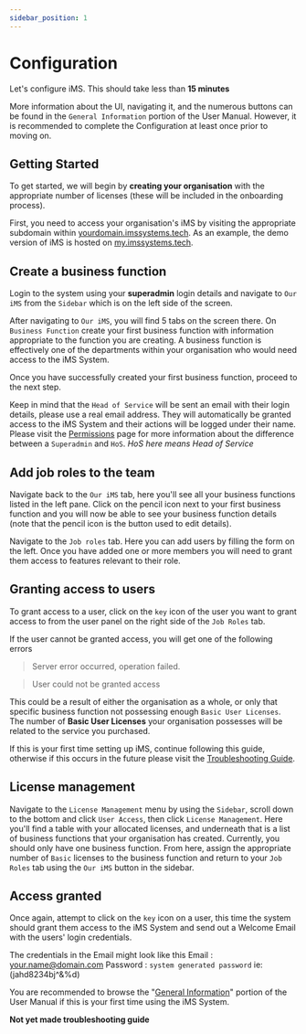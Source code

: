 ```yaml
---
sidebar_position: 1
---
```


# Configuration

Let's configure iMS. This should take less than **15 minutes**

More information about the UI, navigating it, and the numerous buttons can be found in the `General Information` portion of the User Manual. However, it is recommended to complete the Configuration at least once prior to moving on.

## Getting Started

To get started, we will begin by **creating your organisation** with the appropriate number of licenses (these will be included in the onboarding process).

First, you need to access your organisation's iMS by visiting the appropriate subdomain within [yourdomain.imssystems.tech][iMS]. As an example, the demo version of iMS is hosted on [my.imssystems.tech][myIMS].

## Create a business function

Login to the system using your **superadmin** login details and navigate to `Our iMS` from the `Sidebar` which is on the left side of the screen.

After navigating to `Our iMS`, you will find 5 tabs on the screen there. On `Business Function` create your first business function with information appropriate to the function you are creating. A business function is effectively one of the departments within your organisation who would need access to the iMS System.

Once you have successfully created your first business function, proceed to the next step.

Keep in mind that the `Head of Service` will be sent an email with their login details, please use a real email address. 
They will automatically be granted access to the iMS System and their actions will be logged under their name. Please visit the [Permissions][] page for more information about the difference between a `Superadmin` and `HoS`. *HoS here means Head of Service*

## Add job roles to the team

Navigate back to the `Our iMS` tab, here you'll see all your business functions listed in the left pane. Click on the pencil icon next to your first business function and you will now be able to see your business function details (note that the pencil icon is the button used to edit details).

Navigate to the `Job roles` tab. Here you can add users by filling the form on the left. Once you have added one or more members you will need to grant them access to features relevant to their role.

## Granting access to users

To grant access to a user, click on the `key` icon of the user you want to grant access to from the user panel on the right side of the `Job Roles` tab.

If the user cannot be granted access, you will get one of the following errors
> Server error occurred, operation failed.

> User could not be granted access

This could be a result of either the organisation as a whole, or only that specific business function not possessing enough `Basic User Licenses`. The number of **Basic User Licenses** your organisation possesses will be related to the service you purchased.

If this is your first time setting up iMS, continue following this guide, otherwise if this occurs in the future please visit the [Troubleshooting Guide][].

## License management

Navigate to the `License Management` menu by using the `Sidebar`, scroll down to the bottom and click `User Access`, then click `License Management`. Here you'll find a table with your allocated licenses, and underneath that is a list of business functions that your organisation has created. Currently, you should only have one business function. From here, assign the appropriate number of `Basic` licenses to the business function and return to your `Job Roles` tab using the `Our iMS` button in the sidebar.

## Access granted

Once again, attempt to click on the `key` icon on a user, this time the system should grant them access to the iMS System and send out a Welcome Email with the users' login credentials. 

The credentials in the Email might look like this
Email : <your.name@domain.com>
Password : `system generated password` ie: (jahd8234bj^&%d)


You are recommended to browse the "[General Information][]" portion of the User Manual if this is your first time using the iMS System.

[iMS]: https://imssystems.tech/ "iMS Homepage"
[myIMS]: https://my.imssystems.tech/ "Demo iMS"
[Permissions]: ./permission "Link to Permissions Page"
[General Information]: ./General%20Information/quick_links

**Not yet made troubleshooting guide**

[Troubleshooting Guide]: ./intro